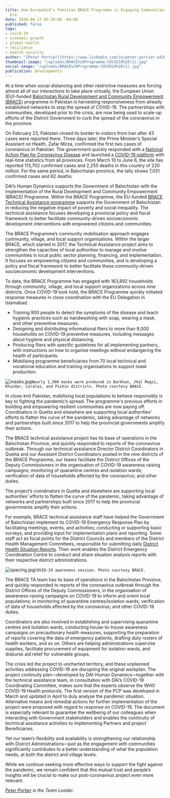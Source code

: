 ```yaml
---
title: How EuropeAid’s Pakistan BRACE Programme is Engaging Communities in the COVID-19
  Era
date: 2020-06-17 05:39:00 -04:00
published: false
tags:
- covid-19
- economic-growth
- global-health
- resilience
- health security
author: "[Peter Portier](https://www.linkedin.com/in/peter-portier-a439b725/)"
thumbnail-image: "/uploads/BRACE%20Programme-COVID19%20(1).jpg"
social-image: "/uploads/BRACE%20Programme-COVID19%20(1).jpg"
publication: Developments
---
```


At a time when social distancing and other restrictive measures are forcing almost all of our interactions to take place virtually, the European Union (EU)-funded [Balochistan Rural Development and Community Empowerment (BRACE)](https://www.dai.com/our-work/projects/pakistan-balochistan-rural-development-and-community-empowerment-programme-brace) programme in Pakistan is harvesting responsiveness from already established networks to stop the spread of COVID-19. The partnerships with communities, developed prior to the crisis, are now being used to scale-up efforts of the District Government to curb the spread of the coronavirus in the province.




 
On February 23, Pakistan closed its border to visitors from Iran after 43 cases were reported there. Three days later, the Prime Minister’s Special Assistant on Health, Zafar Mirza, confirmed the first two cases of coronavirus in Pakistan. The government quickly responded with a [National Action Plan for Coronavirus Disease](https://www.nih.org.pk/wp-content/uploads/2020/03/COVID-19-NAP-V2-13-March-2020.pdf) and launched a [COVID-19 platform](http://covid.gov.pk/stats/pakistan) with real-time statistics from all provinces. From March 10 to June 6, the site has reported 113,702 confirmed cases and 2,255 deaths in this country of 220 million. For the same period, in Balochistan province, the tally shows 7,031 confirmed cases and 62 deaths. 

DAI’s Human Dynamics supports the Government of Balochistan with the implementation of the Rural Development and Community Empowerment (BRACE) Programme. Within the BRACE Programme, the EU-funded [BRACE Technical Assistance programme](https://www.dai.com/our-work/projects/pakistan-balochistan-rural-development-and-community-empowerment-programme-brace) supports the Government of Balochistan in reducing the negative impact of poverty and social inequality. The technical assistance focuses developing a provincial policy and fiscal framework to better facilitate community-driven socioeconomic development interventions with empowered citizens and communities.

The BRACE Programme’s community mobilisation approach engages community, village, and local support organisations. Within the larger BRACE, which started in 2017, the Technical Assistance project aims to strengthen the capacities of local authorities to manage and involve communities in local public sector planning, financing, and implementation. It focuses on empowering citizens and communities, and is developing a policy and fiscal framework to better facilitate these community-driven socioeconomic development interventions.
 
To date, the BRACE Programme has engaged with 163,892 households through community, village, and local support organizations across nine districts. Once COVID-19 took hold, the BRACE Programme quickly initiated response measures in close coordination with the EU Delegation in Islamabad:

* Training 900 people to detect the symptoms of the disease and teach hygienic practices such as handwashing with soap, wearing a mask, and other preventive measures.
* Designing and distributing informational fliers to more than 9,000 households on COVID-19 preventive measures, including messages about hygiene and physical distancing.
* Producing fliers with specific guidelines for all implementing partners, with instructions on how to organise meetings without endangering the health of participants.
* Mobilising programme beneficiaries from 70 local technical and vocational education and training organisations to support mask production. 

![masks.jpg](/uploads/masks.jpg)`Nearly 1,500 masks were produced in Barkhan, Jhal Magsi, Khuzdar, Loralai, and Pishin districts. Photo courtesy BRACE.`

In close-knit Pakistan, mobilising local populations to behave responsibly is key to fighting the pandemic’s spread. The programme's previous efforts in building and empowering resilient communities are now paying off. Coordinators in Quetta and elsewhere are supporting local authorities’ efforts to flatten the curve of the pandemic, taking advantage of networks and partnerships built since 2017 to help the provincial governments amplify their actions.

The BRACE technical assistance project has its base of operations in the Balochistan Province, and quickly responded to reports of the coronavirus outbreak. Through our technical assistance Director District Coordinators in Quetta and our Assistant District Coordinators posted in the nine districts of the BRACE Programme, our teams facilitate the District Offices of the Deputy Commissioners in the organisation of COVID-19 awareness raising campaigns; monitoring of quarantine centres and isolation wards; verification of data of households affected by the coronavirus; and other duties. 

The project’s coordinators in Quetta and elsewhere are supporting local authorities’ efforts to flatten the curve of the pandemic, taking advantage of networks and partnerships built since 2017 to help the provincial governments amplify their actions.

For example, BRACE technical assistance staff have helped the Government of Balochistan implement its COVID-19 Emergency Response Plan by facilitating meetings, events, and activities; conducting or supporting basic surveys; and providing input for implementation plans and reporting. Some staff act as focal points for the District Councils and members of the District Health Management Committees, responsible for submitting daily [District Health Situation Reports](http://www.rspn.org/index.php/covid-19/#parentVerticalTab1). Their work enables the District Emergency Coordination Centre to conduct and share situation analysis reports with their respective district administrations. 

![spacing.jpg](/uploads/spacing.jpg)`COVID-19 awareness session. Photo courtesy BRACE.`

The BRACE TA team has its base of operations in the Balochistan Province, and quickly responded to reports of the coronavirus outbreak through the District Offices of the Deputy Commissioners, in the organisation of awareness-raising campaigns on COVID-19 to inform and orient local populations; in monitoring of quarantine centres/isolation wards; verification of data of households affected by the coronavirus; and other COVID-19 duties.  

Coordinators are also involved in establishing and supervising quarantine centres and isolation wards, conducting house-to-house awareness campaigns on precautionary health measures, supporting the preparation of reports covering the data of emergency patients, drafting duty rosters of health workers, and so on. Others are helping administrations supervise supplies, facilitate procurement of equipment for isolation wards, and disburse aid relief for vulnerable groups.

The crisis led the project to uncharted territory, and these unplanned activities addressing COVID-19 are disrupting the original workplan. The project continuity plan—developed by DAI-Human Dynamics—together with the technical assistance team, in consultation with DAI’s COVID-19 Coordinating Committee, makes sure that the experts observe the WHO COVID-19 Health protocols. The first version of the PCP was developed in March and updated in April to duly analyse the pandemic situation. Alternative means and remedial actions for further implementation of the project were proposed with regard to response on COVID-19. The document is especially relevant  to guarantee the wellbeing of our colleagues when interacting with Government stakeholders and enables the continuity of technical assistance activities to implementing Partners and project Beneficiaries.

Yet our team’s flexibility and availability is strengthening our relationship with District Administrations—just as the engagement with communities significantly contributes to a better understanding of what the population needs, at both the district and village levels. 

While we continue seeking more effective ways to support the fight against the pandemic, we remain confident that this mutual trust and people’s insights will be crucial to make our post-coronavirus project even more relevant.

*[Peter Portier](https://www.linkedin.com/in/peter-portier-a439b725/) is the Team Leader.*